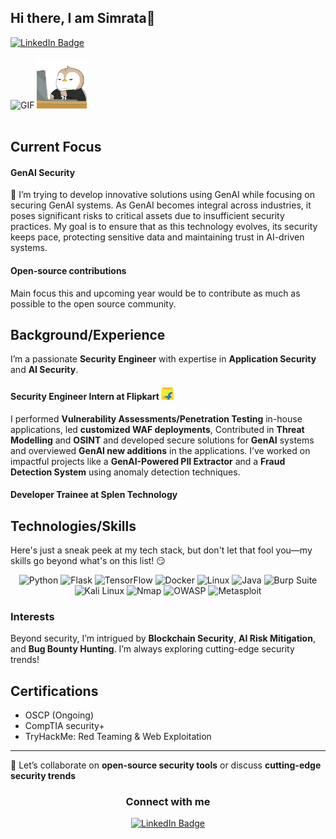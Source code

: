  ## Hi there, I am Simrata👋  
<a href="https://linkedin.com/in/simrata-singh-868b90200/" target="_blank"> 
    <img src="https://img.shields.io/badge/LinkedIn-Connect-blue?style=for-the-badge&logo=linkedin" alt="LinkedIn Badge">
</a>


<div>
  <br>
  <img src="sofiane-hamlaoui-lockdoor-framework.gif" alt="GIF" width="80" height="80" />
  <img src="text-work.gif" alt="GIF" width="80" height="80" />
</div>
<br>

## Current Focus
#### GenAI Security
🔭 I’m trying to develop innovative solutions using GenAI while focusing on securing GenAI systems. As GenAI becomes integral across industries, it poses significant risks to critical assets due to insufficient security practices. My goal is to ensure that as this technology evolves, its security keeps pace, protecting sensitive data and maintaining trust in AI-driven systems.

#### Open-source contributions 
Main focus this and upcoming year would be to contribute as much as possible to the open source community.
## Background/Experience

I’m a passionate **Security Engineer** with expertise in **Application Security** and **AI Security**. 

#### Security Engineer Intern at Flipkart  <img src="Flipkart logo.png" alt="flipkart-logo" width="20" height="20" /> <br>
I performed **Vulnerability Assessments/Penetration Testing** in-house applications, led **customized WAF deployments**, Contributed in **Threat Modelling** and **OSINT** and developed secure solutions for **GenAI** systems and overviewed **GenAI new additions** in the applications.
I’ve worked on impactful projects like a **GenAI-Powered PII Extractor** and a **Fraud Detection System** using anomaly detection techniques.

#### Developer Trainee at Splen Technology 



## Technologies/Skills
Here's just a sneak peek at my tech stack, but don't let that fool you—my skills go beyond what's on this list! 😏

<div align="center">
  <img src="https://img.shields.io/badge/Python-3776AB?style=for-the-badge&logo=python&logoColor=white" alt="Python" />
  <img src="https://img.shields.io/badge/Flask-000000?style=for-the-badge&logo=flask&logoColor=white" alt="Flask" />
  <img src="https://img.shields.io/badge/TensorFlow-FF6F00?style=for-the-badge&logo=tensorflow&logoColor=white" alt="TensorFlow" />
  <img src="https://img.shields.io/badge/Docker-2496ED?style=for-the-badge&logo=docker&logoColor=white" alt="Docker" />
  <img src="https://img.shields.io/badge/Linux-FCC624?style=for-the-badge&logo=linux&logoColor=black" alt="Linux" />
  <!-- Java -->
  <img src="https://img.shields.io/badge/Java-007396?style=for-the-badge&logo=java&logoColor=white" alt="Java" />
  <!-- Burp Suite -->
  <img src="https://img.shields.io/badge/Burp%20Suite-FF6F00?style=for-the-badge&logo=burp-suite&logoColor=white" alt="Burp Suite" />
  <!-- Kali Linux -->
  <img src="https://img.shields.io/badge/Kali%20Linux-557C94?style=for-the-badge&logo=kali-linux&logoColor=white" alt="Kali Linux" />
  <!-- Nmap -->
  <img src="https://img.shields.io/badge/Nmap-4682B4?style=for-the-badge&logo=nmap&logoColor=white" alt="Nmap" />
  <!-- OWASP -->
  <img src="https://img.shields.io/badge/OWASP-A8A8A8?style=for-the-badge&logo=owasp&logoColor=black" alt="OWASP" />
  <!-- Metasploit -->
  <img src="https://img.shields.io/badge/Metasploit-3984F7?style=for-the-badge&logo=metasploit&logoColor=white" alt="Metasploit" />
</div>


### Interests
Beyond security, I’m intrigued by **Blockchain Security**, **AI Risk Mitigation**, and **Bug Bounty Hunting**. I’m always exploring cutting-edge security trends!



## Certifications
- OSCP (Ongoing)
- CompTIA security+ 
- TryHackMe: Red Teaming & Web Exploitation 

---


🚀 Let’s collaborate on **open-source security tools** or discuss **cutting-edge security trends**

<div align="center">
  <h3>Connect with me</h3>
  <a href="https://linkedin.com/in/simrata-singh-868b90200/" target="_blank"> 
    <img src="https://img.shields.io/badge/LinkedIn-Connect-blue?style=for-the-badge&logo=linkedin" alt="LinkedIn Badge">
</a>
</div>






  

<!--
**Simrata126/Simrata126** is a ✨ _special_ ✨ repository because its `README.md` (this file) appears on your GitHub profile.

Here are some ideas to get you started:

- 🔭 I’m currently working on ...
- 🌱 I’m currently learning ...
- 👯 I’m looking to collaborate on ...
- 🤔 I’m looking for help with ...
- 💬 Ask me about ...
- 📫 How to reach me: ...
- 😄 Pronouns: ...
- ⚡ Fun fact: ...
-->
